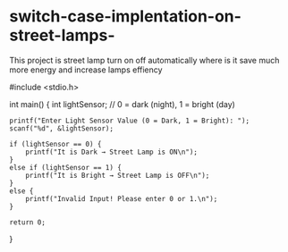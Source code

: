 # switch-case-implentation-on-street-lamps-
This project is street lamp turn on off automatically where is it save much more energy and increase lamps effiency 

 #include <stdio.h>

int main() {
    int lightSensor; 
    // 0 = dark (night), 1 = bright (day)

    printf("Enter Light Sensor Value (0 = Dark, 1 = Bright): ");
    scanf("%d", &lightSensor);

    if (lightSensor == 0) {
        printf("It is Dark → Street Lamp is ON\n");
    } 
    else if (lightSensor == 1) {
        printf("It is Bright → Street Lamp is OFF\n");
    } 
    else {
        printf("Invalid Input! Please enter 0 or 1.\n");
    }

    return 0;
}
